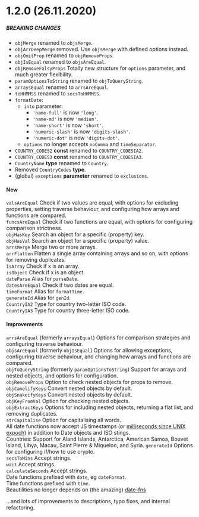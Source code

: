 # 1.2.0 (26.11.2020)

##### BREAKING CHANGES
* `objMerge` renamed to `objsMerge`.
* `objArrDeepMerge` removed. Use `objsMerge` with defined options instead.
* `objOmitProp` renamed to `objRemoveProps`.
* `objIsEqual` renamed to `objsAreEqual`.
* `objRemoveFalsyProps` Totally new structure for `options` parameter, and much greater flexibility.
* `paramOptionsToString` renamed to `objToQueryString`.
* `arraysEqual` renamed to `arrsAreEqual`.
* `toHHMMSS` renamed to `secsToHHMMSS`.
* `formatDate`:
    * `into` parameter:
         *  `'name-full'` is now `'long'`.
         *  `'name-md'` is now `'medium'`.
         *  `'name-short'` is now `'short'`.
         *  `'numeric-slash'` is now `'digits-slash'`.
         *  `'numeric-dot'` is now `'digits-dot'`.
    * `options` no longer accepts `noComma` and `timeSeparator`.
* `COUNTRY_CODES2` **const** renamed to `COUNTRY_CODESIA2`.
* `COUNTRY_CODES3` **const** renamed to `COUNTRY_CODESIA3`.
* `CountryName` **type** renamed to `Country`.
* Removed `CountryCodes` **type**.
* (global) `exceptions` **parameter** renamed to `exclusions`.

#### New
`valsAreEqual` Check if two values are equal, with options for excluding properties, setting traverse behaviour, and configuring how arrays and functions are compared.\
`funcsAreEqual` Check if two functions are equal, with options for configuring comparison strictness.\
`objHasKey` Search an object for a specific (property) key.\
`objHasVal` Search an object for a specific (property) value.\
`arrsMerge` Merge two or more arrays.\
`arrFlatten` Flatten a single array containing arrays and so on, with options for removing duplicates.\
`isArray` Check if x is an array.\
`isObject` Check if x is an object.\
`dateParse` Alias for `parseDate`.\
`datesAreEqual` Check if two dates are equal.\
`timeFormat` Alias for `formatTime`.\
`generateId` Alias for `genId`.\
`CountryIA2` Type for country two-letter ISO code.\
`CountryIA3` Type for country three-letter ISO code.


#### Improvements
`arrsAreEqual` (formerly `arraysEqual`) Options for comparison strategies and configuring traverse behaviour.\
`objsAreEqual` (formerly `objIsEqual`) Options for allowing exceptions, configuring traverse behaviour, and changing how arrays and functions are compared.\
`objToQueryString` (formerly `paramOptionsToString`) Support for arrays and nested objects, and options for configuration.\
`objRemoveProps` Option to check nested objects for props to remove.\
`objCamelifyKeys` Convert nested objects by default.\
`objSnakeifyKeys` Convert nested objects by default.\
`objKeyFromVal` Option for checking nested objects.\
`objExtractKeys` Options for including nested objects, returning
a flat list, and removing duplicates.\
`strCapitalise` Option for capitalising all words.\
All date functions now accept JS timestamps (or [milliseconds since UNIX expoch]((https://developer.mozilla.org/en-US/docs/Web/JavaScript/Reference/Global_Objects/Date/now))) in addition to Date objects and ISO stings.\
Countries: Support for Aland Islands, Antarctica, American Samoa, Bouvet Island, Libya, Macau, Saint Pierre & Miquelon, and Syria.
`generateId` Options for configuring if/how to use crypto.\
`secsToMins` Accept strings.\
`wait` Accept strings.\
`calculateSeconds` Accept strings.\
Date functions prefixed with `date`, eg `dateFormat`.\
Time functions prefixed with `time`.\
Beautilities no longer depends on (the amazing) [date-fns](https://date-fns.org/)

...and lots of improvements to descriptions, typo fixes, and internal refactoring.

